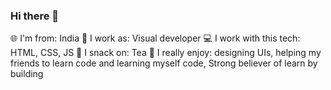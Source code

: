 ### Hi there 👋

:globe_with_meridians: I'm from: India
:office: I work as: Visual developer
:computer: I work with this tech: HTML, CSS, JS
:apple: I snack on: Tea
:zany_face: I really enjoy: designing UIs, helping my friends to learn code and learning myself code, Strong believer of learn by building

<!--
**zeshhaan/zeshhaan** is a ✨ _special_ ✨ repository because its `README.md` (this file) appears on your GitHub profile.

Here are some ideas to get you started:

- 🔭 I’m currently working on ...
- 🌱 I’m currently learning ...
- 👯 I’m looking to collaborate on ...
- 🤔 I’m looking for help with ...
- 💬 Ask me about ...
- 📫 How to reach me: ...
- 😄 Pronouns: ...
- ⚡ Fun fact: ...
-->
